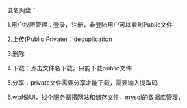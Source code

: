 匿名网盘：

1.用户权限管理：登录，注册，非登陆用户可以看到Public文件

2.上传(Public,Private)：deduplication  

3.删除

4.下载：点击文件名下载，只能下载public文件

5.分享：private文件需要分享才能下载，需要输入提取码

6.wpf做UI，找个服务器搭网站和储存文件，mysql的数据库管理，